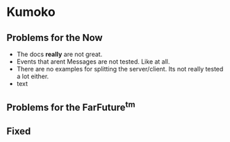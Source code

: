 # Kumoko

## Problems for the Now
- The docs **really** are not great.
- Events that arent Messages are not tested. Like at all.
- There are no examples for splitting the server/client. Its not really tested a lot either.
- text 

## Problems for the FarFuture<sup>tm</sup>

## Fixed